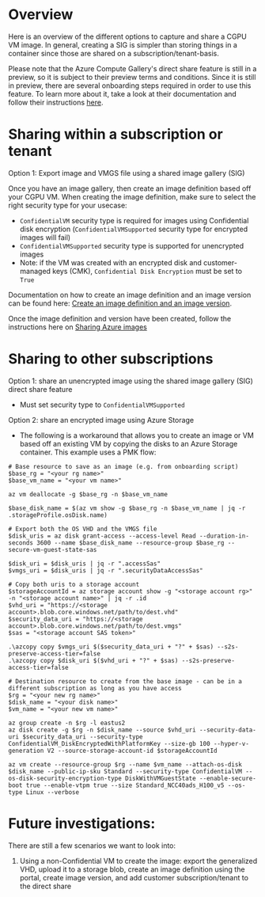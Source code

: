 # Overview
Here is an overview of the different options to capture and share a CGPU VM image. In general, creating a SIG is simpler than storing things in a container since those are shared on a subscription/tenant-basis. 

Please note that the Azure Compute Gallery's direct share feature is still in a preview, so it is subject to their preview terms and conditions. Since it is still in preview, there are several onboarding steps required in order to use this feature. To learn more about it, take a look at their documentation and follow their instructions [here](https://learn.microsoft.com/en-us/azure/virtual-machines/share-gallery-direct?tabs=portaldirect).

# Sharing within a subscription or tenant
Option 1: Export image and VMGS file using a shared image gallery (SIG)

Once you have an image gallery, then create an image definition based off your CGPU VM. When creating the image definition, make sure to select the right security type for your usecase:

- `ConfidentialVM` security type is required for images using Confidential disk encryption (`ConfidentialVMSupported` security type for encrypted images will fail)
- `ConfidentialVMSupported` security type is supported for unencrypted images
- Note: if the VM was created with an encrypted disk and customer-managed keys (CMK), `Confidential Disk Encryption` must be set to `True`

Documentation on how to create an image definition and an image version can be found here: [Create an image definition and an image version](https://learn.microsoft.com/en-us/azure/virtual-machines/image-version?tabs=portal%2Ccli2).

Once the image definition and version have been created, follow the instructions here on [Sharing Azure images](https://learn.microsoft.com/en-us/azure/virtual-machines/shared-image-galleries?tabs=vmsource%2Cazure-cli)


# Sharing to other subscriptions
Option 1: share an unencrypted image using the shared image gallery (SIG) direct share feature
- Must set security type to `ConfidentialVMSupported`

Option 2: share an encrypted image using Azure Storage
- The following is a workaround that allows you to create an image or VM based off an existing VM by copying the disks to an Azure Storage container. This example uses a PMK flow: 
 
```
# Base resource to save as an image (e.g. from onboarding script)
$base_rg = "<your rg name>"
$base_vm_name = "<your vm name>"

az vm deallocate -g $base_rg -n $base_vm_name

$base_disk_name = $(az vm show -g $base_rg -n $base_vm_name | jq -r .storageProfile.osDisk.name)

# Export both the OS VHD and the VMGS file
$disk_uris = az disk grant-access --access-level Read --duration-in-seconds 3600 --name $base_disk_name --resource-group $base_rg --secure-vm-guest-state-sas
 
$disk_uri = $disk_uris | jq -r ".accessSas"
$vmgs_uri = $disk_uris | jq -r ".securityDataAccessSas"
 
# Copy both uris to a storage account
$storageAccountId = az storage account show -g "<storage account rg>" -n "<storage account name>" | jq -r .id
$vhd_uri = "https://<storage account>.blob.core.windows.net/path/to/dest.vhd"
$security_data_uri = "https://<storage account>.blob.core.windows.net/path/to/dest.vmgs"
$sas = "<storage account SAS token>"

.\azcopy copy $vmgs_uri $($security_data_uri + "?" + $sas) --s2s-preserve-access-tier=false
.\azcopy copy $disk_uri $($vhd_uri + "?" + $sas) --s2s-preserve-access-tier=false
 
# Destination resource to create from the base image - can be in a different subscription as long as you have access
$rg = "<your new rg name>"
$disk_name = "<your disk name>"
$vm_name = "<your new vm name>"
 
az group create -n $rg -l eastus2
az disk create -g $rg -n $disk_name --source $vhd_uri --security-data-uri $security_data_uri --security-type ConfidentialVM_DiskEncryptedWithPlatformKey --size-gb 100 --hyper-v-generation V2 --source-storage-account-id $storageAccountId
 
az vm create --resource-group $rg --name $vm_name --attach-os-disk $disk_name --public-ip-sku Standard --security-type ConfidentialVM --os-disk-security-encryption-type DiskWithVMGuestState --enable-secure-boot true --enable-vtpm true --size Standard_NCC40ads_H100_v5 --os-type Linux --verbose
```

# Future investigations:
There are still a few scenarios we want to look into:
1. Using a non-Confidential VM to create the image: export the generalized VHD, upload it to a storage blob, create an image definition using the portal, create image version, and add customer subscription/tenant to the direct share